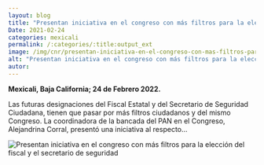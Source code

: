 ```yaml
---
layout: blog
title: "Presentan iniciativa en el congreso con más filtros para la elección del fiscal y el secretario de seguridad"
Date: 2021-02-24
categories: mexicali
permalink: /:categories/:title:output_ext
image: /img/cnr/presentan-iniciativa-en-el-congreso-con-mas-filtros-para-eleccion.jpeg
alt: "Presentan iniciativa en el congreso con más filtros para la elección del fiscal y el secretario de seguridad"
autor:
---
```


**Mexicali, Baja California; 24 de Febrero 2022.** 

Las futuras designaciones del Fiscal Estatal y del Secretario de Seguridad Ciudadana, tienen que pasar por más filtros ciudadanos y del mismo Congreso. La coordinadora de la bancada del PAN en el Congreso, Alejandrina Corral, presentó una iniciativa al respecto…


<div id="carouselExampleSlidesOnly" class="carousel slide" data-ride="carousel">
  <div class="carousel-inner">
    <div class="carousel-item active">
       <img class="d-block w-100" src="/img/cnr/presentan-iniciativa-en-el-congreso-con-mas-filtros-para-eleccion.jpeg" loading="lazy"  alt="Presentan iniciativa en el congreso con más filtros para la elección del fiscal y el secretario de seguridad">
    </div>
  </div>
</div>